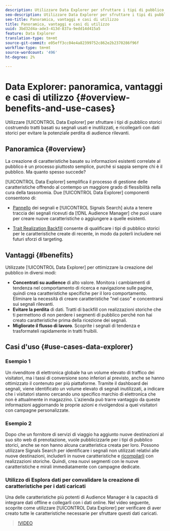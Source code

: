 ```yaml
---
description: Utilizzare Data Explorer per sfruttare i tipi di pubblico storici creando tratti basati su segnali usati e inutilizzati e ricollegandoli con dati storici per evitare potenziali perdite di audience rilevanti.
seo-description: Utilizzare Data Explorer per sfruttare i tipi di pubblico storici creando tratti basati su segnali usati e inutilizzati e ricollegandoli con dati storici per evitare potenziali perdite di audience rilevanti.
seo-title: Panoramica, vantaggi e casi di utilizzo
title: Panoramica, vantaggi e casi di utilizzo
uuid: 3bd32d4a-ade3-413d-837a-9edd14d415a5
feature: Data Explorer
translation-type: tm+mt
source-git-commit: e05eff3cc04e4a82399752c862e2b2370286f96f
workflow-type: tm+mt
source-wordcount: '496'
ht-degree: 2%

---
```



# Data Explorer: panoramica, vantaggi e casi di utilizzo {#overview-benefits-and-use-cases}

Utilizzare [!UICONTROL Data Explorer] per sfruttare i tipi di pubblico storici costruendo tratti basati su segnali usati e inutilizzati, e ricollegarli con dati storici per evitare la potenziale perdita di audience rilevanti.

## Panoramica {#overview}

La creazione di caratteristiche basate su informazioni esistenti correlate al pubblico è un processo piuttosto semplice, purché si sappia sempre chi è il pubblico. Ma quanto spesso succede?

[!UICONTROL Data Explorer] semplifica il processo di gestione delle caratteristiche offrendo al contempo un maggiore grado di flessibilità nella cura della tassonomia. Due [!UICONTROL Data Explorer] componenti consentono di:

* [Pannello](../../features/data-explorer/data-explorer-signals-dashboard.md) dei segnali e [!UICONTROL Signals Search] aiuta a tenere traccia dei segnali ricevuti da [!DNL Audience Manager] che puoi usare per creare nuove caratteristiche o aggiungere a quelle esistenti.

* [Trait Realization Backfill](../../features/data-explorer/data-explorer-trait-backfill.md) consente di qualificare i tipi di pubblico storici per le caratteristiche create di recente, in modo da poterli includere nei futuri sforzi di targeting.

## Vantaggi {#benefits}

Utilizzate [!UICONTROL Data Explorer] per ottimizzare la creazione del pubblico in diversi modi:

* **Concentrati su audience** di alto valore. Monitora i cambiamenti di tendenza nel comportamento di ricerca e navigazione sulle pagine, quindi crea caratteristiche specifiche per il loro comportamento. Eliminare la necessità di creare caratteristiche &quot;nel caso&quot; e concentrarsi sui segnali rilevanti.
* **Evitare la perdita** di dati. Tratti di backfill con realizzazioni storiche che ti permettono di non perdere i segmenti di pubblico perché non hai creato caratteristiche prima della ricezione dei segnali.
* **Migliorate il flusso di lavoro**. Scoprite i segnali di tendenza e trasformateli rapidamente in tratti fruibili.

## Casi d&#39;uso {#use-cases-data-explorer}

### Esempio 1

Un rivenditore di elettronica globale ha un volume elevato di traffico dei visitatori, ma i tassi di conversione sono inferiori al previsto, anche se hanno ottimizzato il contenuto per più piattaforme. Tramite il dashboard [](../../features/data-explorer/data-explorer-signals-dashboard.md)dei segnali, viene identificato un volume elevato di segnali inutilizzati, a indicare che i visitatori stanno cercando uno specifico marchio di elettronica che non è attualmente in magazzino. L&#39;azienda può trarre vantaggio da queste informazioni aggiornando le proprie azioni e rivolgendosi a quei visitatori con campagne personalizzate.

### Esempio 2

Dopo che un fornitore di servizi di viaggio ha aggiunto nuove destinazioni al suo sito web di prenotazione, vuole pubblicizzarle per i tipi di pubblico storici, anche se non hanno alcuna caratteristica creata per loro. Possono utilizzare Signals Search per identificare i segnali non utilizzati relativi alle nuove destinazioni, includerli in nuove caratteristiche e [ricompilarli](../../features/data-explorer/data-explorer-trait-backfill.md) con realizzazioni storiche. Quindi, crea nuovi segmenti con le nuove caratteristiche e mirali immediatamente con campagne dedicate.

### Utilizzo di Esplora dati per convalidare la creazione di caratteristiche per i dati caricati

Una delle caratteristiche più potenti di  Audience Manager è la capacità di integrare dati offline e collegarli con i dati online. Nel video seguente, scoprite come utilizzare [!UICONTROL Data Explorer] per verificare di aver creato tutte le caratteristiche necessarie per sfruttare questi dati caricati.

>[!VIDEO](https://video.tv.adobe.com/v/25149/)